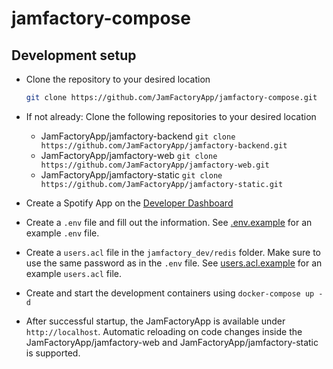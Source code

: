 # jamfactory-compose

## Development setup

* Clone the repository to your desired location
  ```sh
  git clone https://github.com/JamFactoryApp/jamfactory-compose.git
  ```
  
* If not already: Clone the following repositories to your desired location
  * JamFactoryApp/jamfactory-backend ``git clone https://github.com/JamFactoryApp/jamfactory-backend.git``
  * JamFactoryApp/jamfactory-web ``git clone https://github.com/JamFactoryApp/jamfactory-web.git``
  * JamFactoryApp/jamfactory-static ``git clone https://github.com/JamFactoryApp/jamfactory-static.git``

* Create a Spotify App on the [Developer Dashboard](https://developer.spotify.com/dashboard)

* Create a ``.env`` file and fill out the information. See [.env.example](./jamfactory_dev/.env.example) for an example ``.env`` file.

* Create a ``users.acl`` file in the ``jamfactory_dev/redis`` folder. Make sure to use the same password as in the ``.env`` file.
  See [users.acl.example](jamfactory_dev/users.acl.example) for an example ``users.acl`` file.

* Create and start the development containers using ``docker-compose up -d``

* After successful startup, the JamFactoryApp is available under ``http://localhost``. Automatic reloading on code changes inside the JamFactoryApp/jamfactory-web and JamFactoryApp/jamfactory-static is supported.